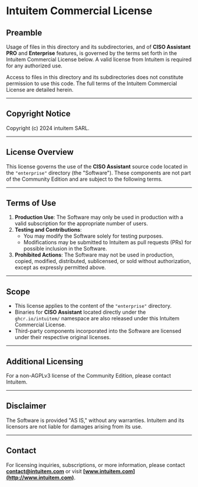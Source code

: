 # Intuitem Commercial License

## Preamble
Usage of files in this directory and its subdirectories, and of **CISO Assistant PRO** and **Enterprise** features, is governed by the terms set forth in the Intuitem Commercial License below. A valid license from Intuitem is required for any authorized use.

Access to files in this directory and its subdirectories does not constitute permission to use this code. The full terms of the Intuitem Commercial License are detailed herein.

---

## Copyright Notice
Copyright (c) 2024 intuitem SARL.

---

## License Overview
This license governs the use of the **CISO Assistant** source code located in the `"enterprise"` directory (the "Software"). These components are not part of the Community Edition and are subject to the following terms.

---

## Terms of Use
1. **Production Use**: The Software may only be used in production with a valid subscription for the appropriate number of users.
2. **Testing and Contributions**:
   - You may modify the Software solely for testing purposes.
   - Modifications may be submitted to Intuitem as pull requests (PRs) for possible inclusion in the Software.
3. **Prohibited Actions**: The Software may not be used in production, copied, modified, distributed, sublicensed, or sold without authorization, except as expressly permitted above.

---

## Scope
- This license applies to the content of the `"enterprise"` directory.
- Binaries for **CISO Assistant** located directly under the `ghcr.io/intuitem/` namespace are also released under this Intuitem Commercial License.
- Third-party components incorporated into the Software are licensed under their respective original licenses.

---

## Additional Licensing
For a non-AGPLv3 license of the Community Edition, please contact Intuitem.

---

## Disclaimer
The Software is provided "AS IS," without any warranties. Intuitem and its licensors are not liable for damages arising from its use.

---

## Contact
For licensing inquiries, subscriptions, or more information, please contact **[contact@intuitem.com](mailto:contact@intuitem.com)** or visit **[www.intuitem.com](http://www.intuitem.com)**.
